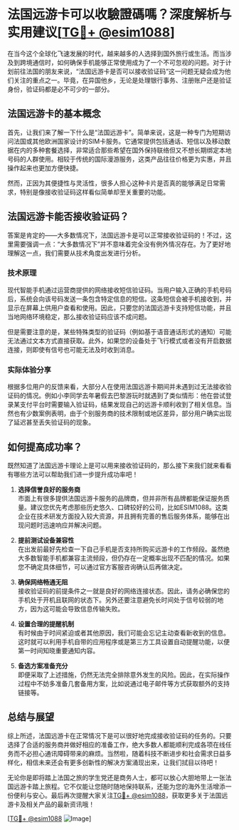 # 法国远游卡可以收驗證碼嗎？深度解析与实用建议[[TG💪+ @esim1088](https://t.me/s/esim1088)]

在当今这个全球化飞速发展的时代，越来越多的人选择到国外旅行或生活。而当涉及到跨境通信时，如何确保手机能够正常使用成为了一个不可忽视的问题。对于计划前往法国的朋友来说，“法国远游卡是否可以接收验证码”这一问题无疑会成为他们关注的重点之一。毕竟，在异国他乡，无论是处理银行事务、注册账户还是验证身份，验证码都是必不可少的一部分。

## 法国远游卡的基本概念

首先，让我们来了解一下什么是“法国远游卡”。简单来说，这是一种专门为短期访问法国或其他欧洲国家设计的SIM卡服务。它通常提供包括通话、短信以及移动数据在内的多种套餐选择，非常适合那些希望在国外保持联络但又不想长期绑定本地号码的人群使用。相较于传统的国际漫游服务，这类产品往往价格更为实惠，并且操作起来也更加方便快捷。

然而，正因为其便捷性与灵活性，很多人担心这种卡片是否真的能够满足日常需求，特别是像接收验证码这样看似简单却至关重要的功能。

## 法国远游卡能否接收验证码？

答案是肯定的——大多数情况下，法国远游卡是可以正常接收验证码的！不过，这里需要强调一点：“大多数情况下”并不意味着完全没有例外情况存在。为了更好地理解这一点，我们需要从技术角度出发进行分析。

### 技术原理

现代智能手机通过运营商提供的网络接收短信验证码。当用户输入正确的手机号码后，系统会向该号码发送一条包含特定信息的短信。这条短信会被手机接收到，并显示在屏幕上供用户查看和使用。因此，只要您的法国远游卡支持短信功能，并且当地网络环境稳定，那么接收验证码应该不成问题。

但是需要注意的是，某些特殊类型的验证码（例如基于语音通话形式的通知）可能无法通过文本方式直接获取。此外，如果您的设备处于飞行模式或者没有开启数据连接，则即使有信号也可能无法及时收到消息。

### 实际体验分享

根据多位用户的反馈来看，大部分人在使用法国远游卡期间并未遇到过无法接收验证码的情况。例如小李同学去年暑假去巴黎游玩时就遇到了类似情形：他在尝试登录某支付平台时需要输入验证码，结果发现自己的远游卡顺利收到了相关信息。当然也有少数案例表明，由于个别服务商的技术限制或地区差异，部分用户确实出现了延迟甚至丢失验证码的现象。

## 如何提高成功率？

既然知道了法国远游卡理论上是可以用来接收验证码的，那么接下来我们就来看看有哪些方法可以帮助我们进一步提升成功率吧！

1. **选择信誉良好的服务商**  
   市面上有很多提供法国远游卡服务的品牌商，但并非所有品牌都能保证服务质量。建议您优先考虑那些历史悠久、口碑较好的公司，比如ESIM1088。这类企业在技术研发方面投入较大资源，并且拥有完善的售后服务体系，能够在出现问题时迅速响应并解决问题。

2. **提前测试设备兼容性**  
   在出发前最好先检查一下自己手机是否支持所购买远游卡的工作频段。虽然绝大多数智能手机都兼容主流频段，但仍存在一定概率出现不匹配的情况。如果您不确定具体细节，可以通过官方客服咨询确认后再做决定。

3. **确保网络畅通无阻**  
   接收验证码的前提条件之一就是良好的网络连接状态。因此，请务必确保您的手机处于开机且联网的状态下。另外还要注意避免长时间处于信号较弱的地方，因为这可能会导致信息传输失败。

4. **设置合理的提醒机制**  
   有时候由于时间紧迫或者其他原因，我们可能会忘记主动查看新收到的信息。这时就可以利用手机自带的应用程序或是第三方工具设置自动提醒功能，以便第一时间知晓重要通知内容。

5. **备选方案准备充分**  
   即便采取了上述措施，仍然无法完全排除意外发生的风险。因此，在实际操作过程中不妨多准备几套备用方案，比如说通过电子邮件等方式获取额外的支持链接等。

## 总结与展望

综上所述，法国远游卡在正常情况下是可以很好地完成接收验证码的任务的。只要选择了合适的服务商并做好相应的准备工作，绝大多数人都能顺利完成各项在线任务而不必担心通讯障碍带来的麻烦。当然啦，随着科技不断进步和社会需求日益多样化，相信未来还会有更多创新性的解决方案涌现出来，让我们拭目以待吧！

无论你是即将踏上法国之旅的学生党还是商务人士，都可以放心大胆地带上一张法国远游卡踏上旅程。它不仅能让您随时随地保持联系，还能为您的海外生活增添一份便利与安心。最后再次提醒大家关注[TG💪+ @esim1088](https://t.me/s/esim1088)，获取更多关于法国远游卡及相关产品的最新资讯哦！

[[TG💪+ @esim1088](https://t.me/s/esim1088) ![Image](https://i.postimg.cc/4NQfJmqS/Snipaste-2025-05-13-00-14-12.png)]